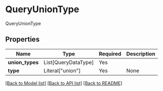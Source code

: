 # QueryUnionType

QueryUnionType

## Properties
| Name | Type | Required | Description |
| ------------ | ------------- | ------------- | ------------- |
**union_types** | List[QueryDataType] | Yes |  |
**type** | Literal["union"] | Yes | None |


[[Back to Model list]](../../../README.md#models-v2-link) [[Back to API list]](../../../README.md#documentation-for-api-endpoints) [[Back to README]](../../../README.md)
